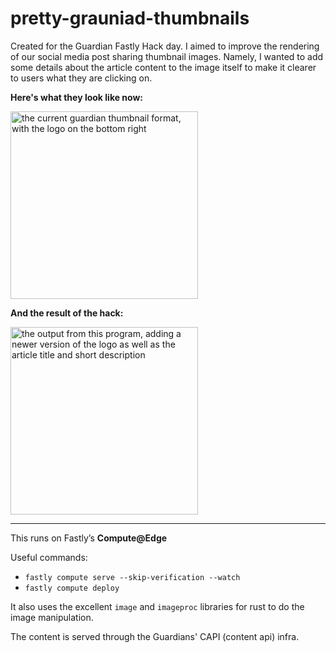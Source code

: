 # pretty-grauniad-thumbnails
Created for the Guardian Fastly Hack day. I aimed to improve the rendering of our social media post sharing thumbnail images. Namely, I wanted to add some details about the article content to the image itself to make it clearer to users what they are clicking on.

**Here's what they look like now:**

<img src="https://i.guim.co.uk/img/media/39a732eb180224e65b8fc717c7e386630f0872d0/0_3_1360_816/master/1360.jpg?width=1200&height=630&quality=85&auto=format&fit=crop&overlay-align=bottom%2Cleft&overlay-width=100p&overlay-base64=L2ltZy9zdGF0aWMvb3ZlcmxheXMvdGctZGVmYXVsdC5wbmc&enable=upscale&s=6bd6147c5504ff426afb5f68fdb1cb26" alt="the current guardian thumbnail format, with the logo on the bottom right" width="300px">

**And the result of the hack:**

<img src="https://subtly-ancient-mayfly.edgecompute.app/thumbnail.jpg?article=https://www.theguardian.com/politics/2022/jan/26/tory-mps-poised-to-send-letters-of-no-confidence-in-pm-after-partygate-report" alt="the output from this program, adding a newer version of the logo as well as the article title and short description" width="300px">

---

This runs on Fastly’s **Compute@Edge**

Useful commands:
- `fastly compute serve --skip-verification --watch`
- `fastly compute deploy`

It also uses the excellent `image` and `imageproc` libraries for rust to do the image manipulation.

The content is served through the Guardians' CAPI (content api) infra.
